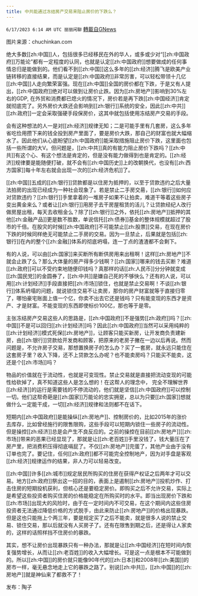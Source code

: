 ```yaml
---
title: 中共能通过冻结房产交易来阻止房价的下跌么？
---
```

`6/17/2023 6:14 AM UTC 丽丽闲聊` [轉載自GNews](https://gnews.org/articles/1390676)

图片来源：chuchinkan.com  

绝大多数[[zh:中国]]人，包括很多已经移民在外的华人，或多或少对“[[zh:中国政府]]万能论”都有一定程度的认同，也就是认定[[zh:中国政府]]想要做成的任何事情总归是能做到的。他们看不到[[zh:中国]]这么多年的[[zh:经济]]腾飞是欧美产业链转移的直接结果，而是认定是[[zh:中国政府]]非常厉害，可以轻松带领十几亿[[zh:中国]]人走向繁荣富强。现在[[zh:中国]]全国的房价都在下跌，于是又有人提出，[[zh:中国政府]]绝对可以做到让房价止跌。因为[[zh:房地产]]影响到30%左右的GDP, 在外贸和消费都已熄火的情况下，房价若是再下跌[[zh:中国经济]]肯定就彻底完了。另外房价大跌还会影响到[[zh:银行]]系统的安全，因此[[zh:中共]][[zh:政府]]一定会采取强硬手段保房价，这其中就包括使用冻结房产交易的手段。

会有这种想法的人一是对[[zh:经济]]规律无知；二是可能手里有几套房，这么多年省吃俭用攒下来的钱全投到房产里面了，要是房价大跌，那自己的财富也就大幅缩水了。因此他们从心底盼望[[zh:中国政府]]能采取措施阻止房价下跌，这里面也包括一些所谓的大V。但问题是，[[zh:中共]]真的有能力阻止房价下跌吗？[[zh:中共]]有这个心、有这个想法是肯定的，但是没有能力做得到也是肯定的。[[zh:经济]]规律要是能随便打破，就不会有[[zh:中国历史]]上的改朝换代，也没有[[zh:西方国家]]每十年左右就会出现一次的[[zh:经济危机]]了。

[[zh:中国]]五成的[[zh:银行]]贷款都是以住房为抵押的，以至于贷款违约之后大量法拍房的出现已经成为一种社会现象了。若是禁止二手房交昜，[[zh:银行]]如何应对贷款违约？[[zh:银行]]手里拿着的一堆房子如果不让拍卖，难道干等着这些房子变出黄金来么？或者让[[zh:银行]]用房子去干房屋租赁的活儿？让贷款经纪人改行做房屋出租，每天去收租金么？除了[[zh:银行]]之外，依托[[zh:房地产]]抵押的其他[[zh:金融产品]]更是数不胜数，单说信托[[zh:债券]]基金的整体规模就超过了股市的千倍。在股灾的时候[[zh:中国政府]]不可能禁止[[zh:股票]]交易，在现在房价下跌的时候同样绝无可能禁止二手房的交易。因为一旦禁止，后果就是包括[[zh:银行]]在內的整个[[zh:金融]]体系的彻底坍塌，连一丁点的渣渣都不会剩下。

有的人说，可以由[[zh:国家]]来买断所有断供房用来出租啊！这样[[zh:房地产]]不就会止跌了么？那么大体量的房产得多少钱啊？[[zh:国家]]哪来的钱去买断？难道[[zh:政府]]可以不受约束地随便印钱吗？真那样的话[[zh:人民币]]分分钟就变成[[zh:国民党]]的金圆券了，[[zh:中共]]是嫌自己死的不够快么？还有的人说，可以用[[zh:计划经济]]手段直接把[[zh:市场]]锁住，也就是禁止交易啊！不谈[[zh:银行]]体系坍塌的问题，就说锁住交易不让卖房，那你的房产财富就等于直接归零了，哪怕豪宅账面上值一个亿，你卖不出去它还是钱吗？只有能变现的东西才是资产、才是财富。不能变现的东西即使标价100亿，那也等于是零。

主张冻结房产交易这些人的思路是，[[zh:中国政府]]不是强势[[zh:政府]]吗？[[zh:中国]]不是可以回归[[zh:计划经济]]吗？因此[[zh:中国政府]]当然可以采用纯粹的[[zh:计划经济]]模式死保[[zh:房地产]]，让顾客只能买新房，让开发商负责建新房，由[[zh:银行]]贷款给开发商和顾客，把原来的老房子撇在一边以后再说。然而问题是，不允许房子交易，那想置换房子的怎么办？买了一套房，就永远只能住在这套房子里？收入下降，还不上贷款怎么办呢？也不能卖房吗？只能买不能卖，这还是个[[zh:市场]]吗？

物品的价值就在于流动性，也就是可变现性。禁止交易就是直接把流动变现的可能性给砍掉了，真不知道这些人是怎么想的！在这帮人的理念中， 完全不理解世界[[zh:经济]]的运行是需要钱的不停流动的，他们就是坚信[[zh:中国政府]]可以控制一切。他们这帮奇葩是[[zh:国家]]万能论的忠实拥趸，总以为只要[[zh:国家]]想就做什么一定能干成，一切[[zh:经济]]规律和法则都不在话下。

短期内[[zh:中国政府]]是能操纵[[zh:房地产]]、控制房价的，比如2015年的涨价去库存，比如曾经施行的限售限购，这些手段可以短期内锁住一些房子的流动性。但是操控[[zh:经济]]总是会产生不良反应的。之前的操控在目前[[zh:房地产]][[zh:市场]]带来的恶果已经显现了，那就是让[[zh:老百姓]]手里没钱了，钱大量压在了房产里，把消费积压得彻底嗝屁了。不仅[[zh:房地产]]完蛋了，其他产业由于没有订单也完了。要记住，任何[[zh:政府]]都不可能完全控制地产，因为对手盘是客观[[zh:经济]]规律运作的结果，非人力可以轻易改变。

[[zh:中国]]许多[[zh:城市]]规定居民所购买的住房在获得产权证之后两年才可以交易。地方[[zh:政府]]祭出这一招的目的，表面上是遏制[[zh:房地产]]投机炒作、打击住房的短期投机获利，但核心还是要稳定房价。即购买之后不允许交易，实际上是希望这些投资者购买住房的价格能稳定在所购买时的水平。即当出现房价下跌和[[zh:市场]]出现大的风险时，由于在一定时间内不可交易，在这个期间内这些住房投资者无法通过降低价格的方式脱手，由此来防止[[zh:房地产]]的价格出现暴跌。但是这也只能拖上个两三年，要是规定买了之后不能卖，就是很多人说的禁止交易、锁住交易，那以后就没有人买房子了。还有在限售到期之后，还是得让人家卖的，这样的话照样挡不住房价的暴跌。

其实，想不让房价出现暴跌只有一种办法，那就是让[[zh:中国经济]]在短时间内恢复强势增长，从而让[[zh:老百姓]]的收入大幅增长。可是这一点是根本不可能做到的。所以[[zh:中国]]的房价就只能像90年代的[[zh:日本]]和2008年[[zh:美国]]的房市一样，毫无悬念地走上它的暴跌之路了。别说[[zh:中共]]，[[zh:中国]]的[[zh:房地产]]就是神仙来了都救不了！

发布：陶子




